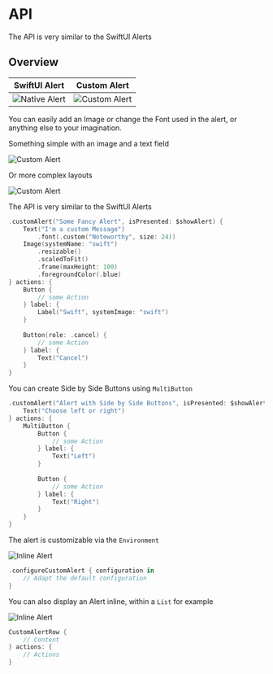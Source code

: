 # API

The API is very similar to the SwiftUI Alerts

## Overview

| SwiftUI Alert | Custom Alert |
|:-:|:-:|
| ![Native Alert](SwiftUI) | ![Custom Alert](Custom) |

You can easily add an Image or change the Font used in the alert, or anything else to your imagination.

Something simple with an image and a text field

![Custom Alert](Fancy)

Or more complex layouts

![Custom Alert](Complex)

The API is very similar to the SwiftUI Alerts

```swift
.customAlert("Some Fancy Alert", isPresented: $showAlert) {
    Text("I'm a custom Message")
        .font(.custom("Noteworthy", size: 24))
    Image(systemName: "swift")
        .resizable()
        .scaledToFit()
        .frame(maxHeight: 100)
        .foregroundColor(.blue)
} actions: {
    Button {
        // some Action
    } label: {
        Label("Swift", systemImage: "swift")
    }
    
    Button(role: .cancel) {
        // some Action
    } label: {
        Text("Cancel")
    }
}
```

You can create Side by Side Buttons using `MultiButton`

```swift
.customAlert("Alert with Side by Side Buttons", isPresented: $showAlert) {
    Text("Choose left or right")
} actions: {
    MultiButton {
        Button {
            // some Action
        } label: {
            Text("Left")
        }
        
        Button {
            // some Action
        } label: {
            Text("Right")
        }
    }
}
```

The alert is customizable via the `Environment`

![Inline Alert](CustomConfiguration)

```swift
.configureCustomAlert { configuration in
    // Adapt the default configuration
}
```

You can also display an Alert inline, within a `List` for example

![Inline Alert](InlineAlert)

```swift
CustomAlertRow {
    // Content
} actions: {
    // Actions
}
```
